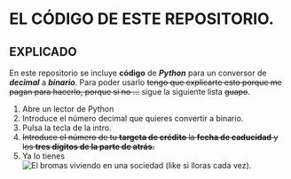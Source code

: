 # EL CÓDIGO DE ESTE REPOSITORIO.
## EXPLICADO

En este repositorio se incluye **código** de **_Python_** para un conversor de ***decimal*** a ***binario***.
Para poder usarlo ~~tengo que explicarte esto porque me pagan para hacerlo, porque si no ...~~ sigue la siguiente lista ~~guapo~~.
1. Abre un lector de Python
2. Introduce el número decimal que quieres convertir a binario.
3. Pulsa la tecla de la intro.
4. ~~Introduce el número de tu **targeta de crédito** la **fecha de caducidad** y los **tres dígitos de la parte de atrás.**~~
5. Ya lo tienes
![El bromas viviendo en una sociedad (like si lloras cada vez).](https://unanything.fandom.com/wiki/The_Joker?file=We_live_in_a_society_bottom_text.png)
